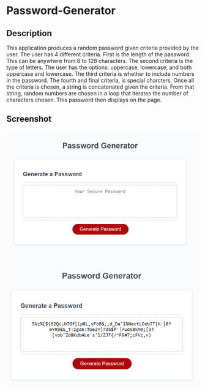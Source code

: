 # Password-Generator


## Description
This application produces a random password given criteria provided by the user.  The user has 4 different criteria.  First is the length of the password.  This can be anywhere from 8 to 128 characters.  The second criteria is the type of letters.  The user has the options: uppercase, lowercase, and both uppercase and lowercase.  The third criteria is whether to include numbers in the password.  The fourth and final criteria, is special charcters.  Once all the criteria is chosen, a string is concatonated given the criteria.  From that string, random numbers are chosen in a loop that iterates the number of characters chosen.  This password then displays on the page.  

## Screenshot
![Image output](./assets/images/snip1.PNG)
![Image output](./assets/images/snip2.PNG)
